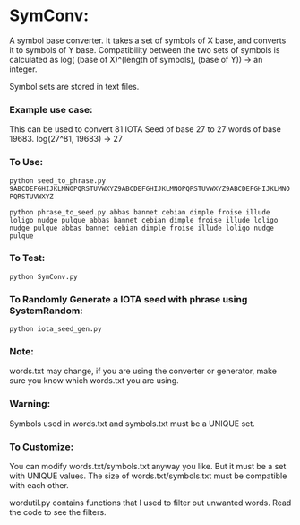 # SymConv:

A symbol base converter.  It takes a set of symbols of X base, and converts it to symbols of Y base. Compatibility between the two sets of symbols is calculated as log( (base of X)^(length of symbols), (base of Y)) -> an integer.

Symbol sets are stored in text files.

### Example use case:

This can be used to convert 81 IOTA Seed of base 27 to 27 words of base 19683.  log(27^81, 19683) -> 27

### To Use:

`python seed_to_phrase.py 9ABCDEFGHIJKLMNOPQRSTUVWXYZ9ABCDEFGHIJKLMNOPQRSTUVWXYZ9ABCDEFGHIJKLMNOPQRSTUVWXYZ`

`python phrase_to_seed.py abbas bannet cebian dimple froise illude loligo nudge pulque abbas bannet cebian dimple froise illude loligo nudge pulque abbas bannet cebian dimple froise illude loligo nudge pulque`

### To Test:

`python SymConv.py`

### To Randomly Generate a IOTA seed with phrase using SystemRandom:

`python iota_seed_gen.py`

### Note:

words.txt may change, if you are using the converter or generator, make sure you know which words.txt you are using.

### Warning:

Symbols used in words.txt and symbols.txt must be a UNIQUE set.

### To Customize:

You can modify words.txt/symbols.txt anyway you like.  But it must be a set with UNIQUE values.  The size of words.txt/symbols.txt must be compatible with each other.

wordutil.py contains functions that I used to filter out unwanted words.  Read the code to see the filters.